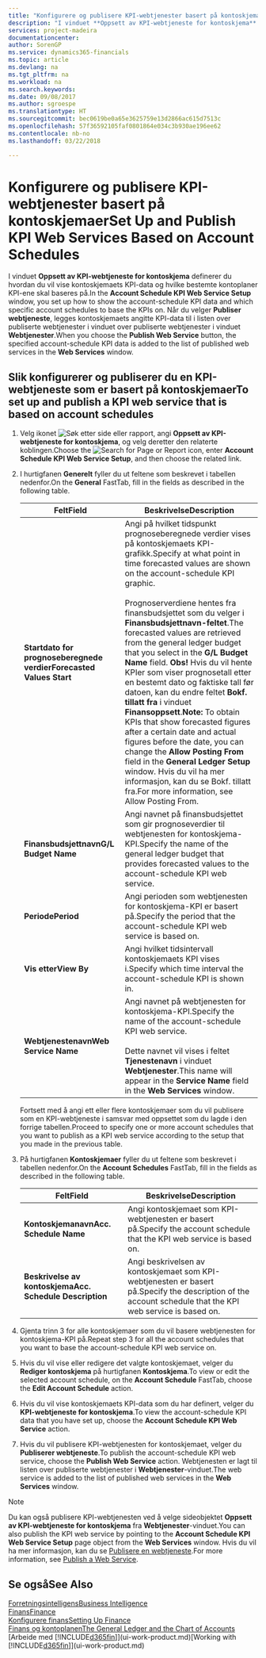 ```yaml
---
title: "Konfigurere og publisere KPI-webtjenester basert på kontoskjemaer | Microsoft-dokumentasjon"
description: "I vinduet **Oppsett av KPI-webtjeneste for kontoskjema** definerer du hvordan du vil vise kontoskjemaets KPI-data og hvilke bestemte kontoplaner KPI-ene skal baseres på."
services: project-madeira
documentationcenter: 
author: SorenGP
ms.service: dynamics365-financials
ms.topic: article
ms.devlang: na
ms.tgt_pltfrm: na
ms.workload: na
ms.search.keywords: 
ms.date: 09/08/2017
ms.author: sgroespe
ms.translationtype: HT
ms.sourcegitcommit: bec0619be0a65e3625759e13d2866ac615d7513c
ms.openlocfilehash: 57f36592105faf0801864e034c3b930ae196ee62
ms.contentlocale: nb-no
ms.lasthandoff: 03/22/2018

---
```

# <a name="set-up-and-publish-kpi-web-services-based-on-account-schedules"></a><span data-ttu-id="36a55-103">Konfigurere og publisere KPI-webtjenester basert på kontoskjemaer</span><span class="sxs-lookup"><span data-stu-id="36a55-103">Set Up and Publish KPI Web Services Based on Account Schedules</span></span>
<span data-ttu-id="36a55-104">I vinduet **Oppsett av KPI-webtjeneste for kontoskjema** definerer du hvordan du vil vise kontoskjemaets KPI-data og hvilke bestemte kontoplaner KPI-ene skal baseres på.</span><span class="sxs-lookup"><span data-stu-id="36a55-104">In the **Account Schedule KPI Web Service Setup** window, you set up how to show the account-schedule KPI data and which specific account schedules to base the KPIs on.</span></span> <span data-ttu-id="36a55-105">Når du velger **Publiser webtjeneste**, legges kontoskjemaets angitte KPI-data til i listen over publiserte webtjenester i vinduet over publiserte webtjenester i vinduet **Webtjenester**.</span><span class="sxs-lookup"><span data-stu-id="36a55-105">When you choose the **Publish Web Service** button, the specified account-schedule KPI data is added to the list of published web services in the **Web Services** window.</span></span>  

## <a name="to-set-up-and-publish-a-kpi-web-service-that-is-based-on-account-schedules"></a><span data-ttu-id="36a55-106">Slik konfigurerer og publiserer du en KPI-webtjeneste som er basert på kontoskjemaer</span><span class="sxs-lookup"><span data-stu-id="36a55-106">To set up and publish a KPI web service that is based on account schedules</span></span>  

1.  <span data-ttu-id="36a55-107">Velg ikonet ![Søk etter side eller rapport](media/ui-search/search_small.png "Søk etter side eller rapport"), angi **Oppsett av KPI-webtjeneste for kontoskjema**, og velg deretter den relaterte koblingen.</span><span class="sxs-lookup"><span data-stu-id="36a55-107">Choose the ![Search for Page or Report](media/ui-search/search_small.png "Search for Page or Report icon") icon, enter **Account Schedule KPI Web Service Setup**, and then choose the related link.</span></span>  
2.  <span data-ttu-id="36a55-108">I hurtigfanen **Generelt** fyller du ut feltene som beskrevet i tabellen nedenfor.</span><span class="sxs-lookup"><span data-stu-id="36a55-108">On the **General** FastTab, fill in the fields as described in the following table.</span></span>  

    |<span data-ttu-id="36a55-109">Felt</span><span class="sxs-lookup"><span data-stu-id="36a55-109">Field</span></span>|<span data-ttu-id="36a55-110">Beskrivelse</span><span class="sxs-lookup"><span data-stu-id="36a55-110">Description</span></span>|  
    |---------------------------------|---------------------------------------|  
    |<span data-ttu-id="36a55-111">**Startdato for prognoseberegnede verdier**</span><span class="sxs-lookup"><span data-stu-id="36a55-111">**Forecasted Values Start**</span></span>|<span data-ttu-id="36a55-112">Angi på hvilket tidspunkt prognoseberegnede verdier vises på kontoskjemaets KPI-grafikk.</span><span class="sxs-lookup"><span data-stu-id="36a55-112">Specify at what point in time forecasted values are shown on the account-schedule KPI graphic.</span></span><br /><br /> <span data-ttu-id="36a55-113">Prognoserverdiene hentes fra finansbudsjettet som du velger i **Finansbudsjettnavn-feltet**.</span><span class="sxs-lookup"><span data-stu-id="36a55-113">The forecasted values are retrieved from the general ledger budget that you select in the **G/L Budget Name** field.</span></span> <span data-ttu-id="36a55-114">**Obs!** Hvis du vil hente KPIer som viser prognosetall etter en bestemt dato og faktiske tall før datoen, kan du endre feltet **Bokf. tillatt fra** i vinduet **Finansoppsett**.</span><span class="sxs-lookup"><span data-stu-id="36a55-114">**Note:**  To obtain KPIs that show forecasted figures after a certain date and actual figures before the date, you can change the **Allow Posting From** field in the **General Ledger Setup** window.</span></span> <span data-ttu-id="36a55-115">Hvis du vil ha mer informasjon, kan du se Bokf. tillatt fra.</span><span class="sxs-lookup"><span data-stu-id="36a55-115">For more information, see Allow Posting From.</span></span>|  
    |<span data-ttu-id="36a55-116">**Finansbudsjettnavn**</span><span class="sxs-lookup"><span data-stu-id="36a55-116">**G/L Budget Name**</span></span>|<span data-ttu-id="36a55-117">Angi navnet på finansbudsjettet som gir prognoseverdier til webtjenesten for kontoskjema-KPI.</span><span class="sxs-lookup"><span data-stu-id="36a55-117">Specify the name of the general ledger budget that provides forecasted values to the account-schedule KPI web service.</span></span>|  
    |<span data-ttu-id="36a55-118">**Periode**</span><span class="sxs-lookup"><span data-stu-id="36a55-118">**Period**</span></span>|<span data-ttu-id="36a55-119">Angi perioden som webtjenesten for kontoskjema-KPI er basert på.</span><span class="sxs-lookup"><span data-stu-id="36a55-119">Specify the period that the account-schedule KPI web service is based on.</span></span>|  
    |<span data-ttu-id="36a55-120">**Vis etter**</span><span class="sxs-lookup"><span data-stu-id="36a55-120">**View By**</span></span>|<span data-ttu-id="36a55-121">Angi hvilket tidsintervall kontoskjemaets KPI vises i.</span><span class="sxs-lookup"><span data-stu-id="36a55-121">Specify which time interval the account-schedule KPI is shown in.</span></span>|  
    |<span data-ttu-id="36a55-122">**Webtjenestenavn**</span><span class="sxs-lookup"><span data-stu-id="36a55-122">**Web Service Name**</span></span>|<span data-ttu-id="36a55-123">Angi navnet på webtjenesten for kontoskjema-KPI.</span><span class="sxs-lookup"><span data-stu-id="36a55-123">Specify the name of the account-schedule KPI web service.</span></span><br /><br /> <span data-ttu-id="36a55-124">Dette navnet vil vises i feltet **Tjenestenavn** i vinduet **Webtjenester**.</span><span class="sxs-lookup"><span data-stu-id="36a55-124">This name will appear in the **Service Name** field in the **Web Services** window.</span></span>|  

    <span data-ttu-id="36a55-125">Fortsett med å angi ett eller flere kontoskjemaer som du vil publisere som en KPI-webtjeneste i samsvar med oppsettet som du lagde i den forrige tabellen.</span><span class="sxs-lookup"><span data-stu-id="36a55-125">Proceed to specify one or more account schedules that you want to publish as a KPI web service according to the setup that you made in the previous table.</span></span>  

3.  <span data-ttu-id="36a55-126">På hurtigfanen **Kontoskjemaer** fyller du ut feltene som beskrevet i tabellen nedenfor.</span><span class="sxs-lookup"><span data-stu-id="36a55-126">On the **Account Schedules** FastTab, fill in the fields as described in the following table.</span></span>  

    |<span data-ttu-id="36a55-127">Felt</span><span class="sxs-lookup"><span data-stu-id="36a55-127">Field</span></span>|<span data-ttu-id="36a55-128">Beskrivelse</span><span class="sxs-lookup"><span data-stu-id="36a55-128">Description</span></span>|  
    |---------------------------------|---------------------------------------|  
    |<span data-ttu-id="36a55-129">**Kontoskjemanavn**</span><span class="sxs-lookup"><span data-stu-id="36a55-129">**Acc. Schedule Name**</span></span>|<span data-ttu-id="36a55-130">Angi kontoskjemaet som KPI-webtjenesten er basert på.</span><span class="sxs-lookup"><span data-stu-id="36a55-130">Specify the account schedule that the KPI web service is based on.</span></span>|  
    |<span data-ttu-id="36a55-131">**Beskrivelse av kontoskjema**</span><span class="sxs-lookup"><span data-stu-id="36a55-131">**Acc. Schedule Description**</span></span>|<span data-ttu-id="36a55-132">Angi beskrivelsen av kontoskjemaet som KPI-webtjenesten er basert på.</span><span class="sxs-lookup"><span data-stu-id="36a55-132">Specify the description of the account schedule that the KPI web service is based on.</span></span>|  

4.  <span data-ttu-id="36a55-133">Gjenta trinn 3 for alle kontoskjemaer som du vil basere webtjenesten for kontoskjema-KPI på.</span><span class="sxs-lookup"><span data-stu-id="36a55-133">Repeat step 3 for all the account schedules that you want to base the account-schedule KPI web service on.</span></span>  
5.  <span data-ttu-id="36a55-134">Hvis du vil vise eller redigere det valgte kontoskjemaet, velger du **Rediger kontoskjema** på hurtigfanen **Kontoskjema**.</span><span class="sxs-lookup"><span data-stu-id="36a55-134">To view or edit the selected account schedule, on the **Account Schedule** FastTab, choose the **Edit Account Schedule** action.</span></span>  
6.  <span data-ttu-id="36a55-135">Hvis du vil vise kontoskjemaets KPI-data som du har definert, velger du **KPI-webtjeneste for kontoskjema**.</span><span class="sxs-lookup"><span data-stu-id="36a55-135">To view the account-schedule KPI data that you have set up, choose the **Account Schedule KPI Web Service** action.</span></span>  
7.  <span data-ttu-id="36a55-136">Hvis du vil publisere KPI-webtjenesten for kontoskjemaet, velger du **Publiserer webtjeneste**.</span><span class="sxs-lookup"><span data-stu-id="36a55-136">To publish the account-schedule KPI web service, choose the **Publish Web Service** action.</span></span> <span data-ttu-id="36a55-137">Webtjenesten er lagt til listen over publiserte webtjenester i **Webtjenester**-vinduet.</span><span class="sxs-lookup"><span data-stu-id="36a55-137">The web service is added to the list of published web services in the **Web Services** window.</span></span>  

> [!NOTE]  
>  <span data-ttu-id="36a55-138">Du kan også publisere KPI-webtjenesten ved å velge sideobjektet **Oppsett av KPI-webtjeneste for kontoskjema** fra **Webtjenester**-vinduet.</span><span class="sxs-lookup"><span data-stu-id="36a55-138">You can also publish the KPI web service by pointing to the **Account Schedule KPI Web Service Setup** page object from the **Web Services** window.</span></span> <span data-ttu-id="36a55-139">Hvis du vil ha mer informasjon, kan du se [Publisere en webtjeneste](across-how-publish-web-service.md).</span><span class="sxs-lookup"><span data-stu-id="36a55-139">For more information, see [Publish a Web Service](across-how-publish-web-service.md).</span></span>  

## <a name="see-also"></a><span data-ttu-id="36a55-140">Se også</span><span class="sxs-lookup"><span data-stu-id="36a55-140">See Also</span></span>  
[<span data-ttu-id="36a55-141">Forretningsintelligens</span><span class="sxs-lookup"><span data-stu-id="36a55-141">Business Intelligence</span></span>](bi.md)  
[<span data-ttu-id="36a55-142">Finans</span><span class="sxs-lookup"><span data-stu-id="36a55-142">Finance</span></span>](finance.md)  
[<span data-ttu-id="36a55-143">Konfigurere finans</span><span class="sxs-lookup"><span data-stu-id="36a55-143">Setting Up Finance</span></span>](finance-setup-finance.md)  
[<span data-ttu-id="36a55-144">Finans og kontoplanen</span><span class="sxs-lookup"><span data-stu-id="36a55-144">The General Ledger and the Chart of Accounts</span></span>](finance-general-ledger.md)  
<span data-ttu-id="36a55-145">[Arbeide med [!INCLUDE[d365fin](includes/d365fin_md.md)]](ui-work-product.md)</span><span class="sxs-lookup"><span data-stu-id="36a55-145">[Working with [!INCLUDE[d365fin](includes/d365fin_md.md)]](ui-work-product.md)</span></span>

